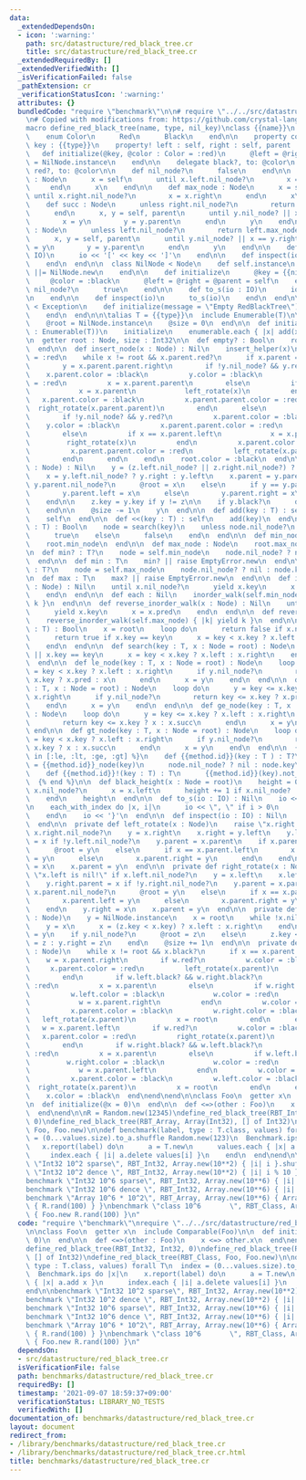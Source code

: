```yaml
---
data:
  _extendedDependsOn:
  - icon: ':warning:'
    path: src/datastructure/red_black_tree.cr
    title: src/datastructure/red_black_tree.cr
  _extendedRequiredBy: []
  _extendedVerifiedWith: []
  _isVerificationFailed: false
  _pathExtension: cr
  _verificationStatusIcon: ':warning:'
  attributes: {}
  bundledCode: "require \"benchmark\"\n\n# require \"../../src/datastructure/red_black_tree\"\
    \n# Copied with modifications from: https://github.com/crystal-lang/crystal/blob/1.1.1/samples/red_black_tree.cr\n\
    macro define_red_black_tree(name, type, nil_key)\nclass {{name}}\n  class Node\n\
    \    enum Color\n      Red\n      Black\n    end\n\n    property color : Color,\
    \ key : {{type}}\n    property! left : self, right : self, parent : self\n\n \
    \   def initialize(@key, @color : Color = :red)\n      @left = @right = @parent\
    \ = NilNode.instance\n    end\n\n    delegate black?, to: @color\n    delegate\
    \ red?, to: @color\n\n    def nil_node?\n      false\n    end\n\n    def min_node\
    \ : Node\n      x = self\n      until x.left.nil_node?\n        x = x.left\n \
    \     end\n      x\n    end\n\n    def max_node : Node\n      x = self\n     \
    \ until x.right.nil_node?\n        x = x.right\n      end\n      x\n    end\n\n\
    \    def succ : Node\n      unless right.nil_node?\n        return right.min_node\n\
    \      end\n      x, y = self, parent\n      until y.nil_node? || x == y.left\n\
    \        x = y\n        y = y.parent\n      end\n      y\n    end\n\n    def pred\
    \ : Node\n      unless left.nil_node?\n        return left.max_node\n      end\n\
    \      x, y = self, parent\n      until y.nil_node? || x == y.right\n        x\
    \ = y\n        y = y.parent\n      end\n      y\n    end\n\n    def to_s(io :\
    \ IO)\n      io << '[' << key << ']'\n    end\n\n    def inspect(io)\n      to_s(io)\n\
    \    end\n  end\n\n  class NilNode < Node\n    def self.instance\n      @@instance\
    \ ||= NilNode.new\n    end\n\n    def initialize\n      @key = {{nil_key}}\n \
    \     @color = :black\n      @left = @right = @parent = self\n    end\n\n    def\
    \ nil_node?\n      true\n    end\n\n    def to_s(io : IO)\n      io << \"NilNode\"\
    \n    end\n\n    def inspect(io)\n      to_s(io)\n    end\n  end\n\n  class EmptyError\
    \ < Exception\n    def initialize(message = \"Empty RedBlackTree\")\n      super(message)\n\
    \    end\n  end\n\n\talias T = {{type}}\n  include Enumerable(T)\n\n  def initialize\n\
    \    @root = NilNode.instance\n    @size = 0\n  end\n\n  def initialize(enumerable\
    \ : Enumerable(T))\n    initialize\n    enumerable.each { |x| add(x) }\n  end\n\
    \n  getter root : Node, size : Int32\n\n  def empty? : Bool\n    root.nil_node?\n\
    \  end\n\n  def insert_node(x : Node) : Nil\n    insert_helper(x)\n\n    x.color\
    \ = :red\n    while x != root && x.parent.red?\n      if x.parent == x.parent.parent.left\n\
    \        y = x.parent.parent.right\n        if !y.nil_node? && y.red?\n      \
    \    x.parent.color = :black\n          y.color = :black\n          x.parent.parent.color\
    \ = :red\n          x = x.parent.parent\n        else\n          if x == x.parent.right\n\
    \            x = x.parent\n            left_rotate(x)\n          end\n       \
    \   x.parent.color = :black\n          x.parent.parent.color = :red\n        \
    \  right_rotate(x.parent.parent)\n        end\n      else\n        y = x.parent.parent.left\n\
    \        if !y.nil_node? && y.red?\n          x.parent.color = :black\n      \
    \    y.color = :black\n          x.parent.parent.color = :red\n          x = x.parent.parent\n\
    \        else\n          if x == x.parent.left\n            x = x.parent\n   \
    \         right_rotate(x)\n          end\n          x.parent.color = :black\n\
    \          x.parent.parent.color = :red\n          left_rotate(x.parent.parent)\n\
    \        end\n      end\n    end\n    root.color = :black\n  end\n\n  def delete_node(z\
    \ : Node) : Nil\n    y = (z.left.nil_node? || z.right.nil_node?) ? z : z.succ\n\
    \    x = y.left.nil_node? ? y.right : y.left\n    x.parent = y.parent\n\n    if\
    \ y.parent.nil_node?\n      @root = x\n    else\n      if y == y.parent.left\n\
    \        y.parent.left = x\n      else\n        y.parent.right = x\n      end\n\
    \    end\n\n    z.key = y.key if y != z\n\n    if y.black?\n      delete_fixup(x)\n\
    \    end\n\n    @size -= 1\n    y\n  end\n\n  def add(key : T) : self\n    insert_node(Node.new(key))\n\
    \    self\n  end\n\n  def <<(key : T) : self\n    add(key)\n  end\n\n  def delete(key\
    \ : T) : Bool\n    node = search(key)\n    unless node.nil_node?\n      delete_node(node)\n\
    \      true\n    else\n      false\n    end\n  end\n\n  def min_node : Node\n\
    \    root.min_node\n  end\n\n  def max_node : Node\n    root.max_node\n  end\n\
    \n  def min? : T?\n    node = self.min_node\n    node.nil_node? ? nil : node.key\n\
    \  end\n\n  def min : T\n    min? || raise EmptyError.new\n  end\n\n  def max?\
    \ : T?\n    node = self.max_node\n    node.nil_node? ? nil : node.key\n  end\n\
    \n  def max : T\n    max? || raise EmptyError.new\n  end\n\n  def inorder_walk(x\
    \ : Node) : Nil\n    until x.nil_node?\n      yield x.key\n      x = x.succ\n\
    \    end\n  end\n\n  def each : Nil\n    inorder_walk(self.min_node) { |k| yield\
    \ k }\n  end\n\n  def reverse_inorder_walk(x : Node) : Nil\n    until x.nil_node?\n\
    \      yield x.key\n      x = x.pred\n    end\n  end\n\n  def reverse_each : Nil\n\
    \    reverse_inorder_walk(self.max_node) { |k| yield k }\n  end\n\n  def includes?(key\
    \ : T) : Bool\n    x = root\n    loop do\n      return false if x.nil_node?\n\
    \      return true if x.key == key\n      x = key < x.key ? x.left : x.right\n\
    \    end\n  end\n\n  def search(key : T, x : Node = root) : Node\n    until x.nil_node?\
    \ || x.key == key\n      x = key < x.key ? x.left : x.right\n    end\n    x\n\
    \  end\n\n  def le_node(key : T, x : Node = root) : Node\n    loop do\n      y\
    \ = key < x.key ? x.left : x.right\n      if y.nil_node?\n        return key <\
    \ x.key ? x.pred : x\n      end\n      x = y\n    end\n  end\n\n  def lt_node(key\
    \ : T, x : Node = root) : Node\n    loop do\n      y = key <= x.key ? x.left :\
    \ x.right\n      if y.nil_node?\n        return key <= x.key ? x.pred : x\n  \
    \    end\n      x = y\n    end\n  end\n\n  def ge_node(key : T, x : Node = root)\
    \ : Node\n    loop do\n      y = key <= x.key ? x.left : x.right\n      if y.nil_node?\n\
    \        return key <= x.key ? x : x.succ\n      end\n      x = y\n    end\n \
    \ end\n\n  def gt_node(key : T, x : Node = root) : Node\n    loop do\n      y\
    \ = key < x.key ? x.left : x.right\n      if y.nil_node?\n        return key <\
    \ x.key ? x : x.succ\n      end\n      x = y\n    end\n  end\n\n  {% for method\
    \ in [:le, :lt, :ge, :gt] %}\n    def {{method.id}}(key : T ) : T?\n      node\
    \ = {{method.id}}_node(key)\n      node.nil_node? ? nil : node.key\n    end\n\n\
    \    def {{method.id}}!(key : T) : T\n      {{method.id}}(key).not_nil!\n    end\n\
    \  {% end %}\n\n  def black_height(x : Node = root)\n    height = 0\n    until\
    \ x.nil_node?\n      x = x.left\n      height += 1 if x.nil_node? || x.black?\n\
    \    end\n    height\n  end\n\n  def to_s(io : IO) : Nil\n    io << \"RedBlackTree{\"\
    \n    each_with_index do |x, i|\n      io << \", \" if i > 0\n      io << x\n\
    \    end\n    io << '}'\n  end\n\n  def inspect(io : IO) : Nil\n    to_s(io)\n\
    \  end\n\n  private def left_rotate(x : Node)\n    raise \"x.right is nil!\" if\
    \ x.right.nil_node?\n    y = x.right\n    x.right = y.left\n    y.left.parent\
    \ = x if !y.left.nil_node?\n    y.parent = x.parent\n    if x.parent.nil_node?\n\
    \      @root = y\n    else\n      if x == x.parent.left\n        x.parent.left\
    \ = y\n      else\n        x.parent.right = y\n      end\n    end\n    y.left\
    \ = x\n    x.parent = y\n  end\n\n  private def right_rotate(x : Node)\n    raise\
    \ \"x.left is nil!\" if x.left.nil_node?\n    y = x.left\n    x.left = y.right\n\
    \    y.right.parent = x if !y.right.nil_node?\n    y.parent = x.parent\n    if\
    \ x.parent.nil_node?\n      @root = y\n    else\n      if x == x.parent.left\n\
    \        x.parent.left = y\n      else\n        x.parent.right = y\n      end\n\
    \    end\n    y.right = x\n    x.parent = y\n  end\n\n  private def insert_helper(z\
    \ : Node)\n    y = NilNode.instance\n    x = root\n    while !x.nil_node?\n  \
    \    y = x\n      x = (z.key < x.key) ? x.left : x.right\n    end\n    z.parent\
    \ = y\n    if y.nil_node?\n      @root = z\n    else\n      z.key < y.key ? y.left\
    \ = z : y.right = z\n    end\n    @size += 1\n  end\n\n  private def delete_fixup(x\
    \ : Node)\n    while x != root && x.black?\n      if x == x.parent.left\n    \
    \    w = x.parent.right\n        if w.red?\n          w.color = :black\n     \
    \     x.parent.color = :red\n          left_rotate(x.parent)\n          w = x.parent.right\n\
    \        end\n        if w.left.black? && w.right.black?\n          w.color =\
    \ :red\n          x = x.parent\n        else\n          if w.right.black?\n  \
    \          w.left.color = :black\n            w.color = :red\n            right_rotate(w)\n\
    \            w = x.parent.right\n          end\n          w.color = x.parent.color\n\
    \          x.parent.color = :black\n          w.right.color = :black\n       \
    \   left_rotate(x.parent)\n          x = root\n        end\n      else\n     \
    \   w = x.parent.left\n        if w.red?\n          w.color = :black\n       \
    \   x.parent.color = :red\n          right_rotate(x.parent)\n          w = x.parent.left\n\
    \        end\n        if w.right.black? && w.left.black?\n          w.color =\
    \ :red\n          x = x.parent\n        else\n          if w.left.black?\n   \
    \         w.right.color = :black\n            w.color = :red\n            left_rotate(w)\n\
    \            w = x.parent.left\n          end\n          w.color = x.parent.color\n\
    \          x.parent.color = :black\n          w.left.color = :black\n        \
    \  right_rotate(x.parent)\n          x = root\n        end\n      end\n    end\n\
    \    x.color = :black\n  end\nend\nend\n\nclass Foo\n  getter x\n  include Comparable(Foo)\n\
    \n  def initialize(@x = 0)\n  end\n\n  def <=>(other : Foo)\n    x <=> other.x\n\
    \  end\nend\n\nR = Random.new(12345)\ndefine_red_black_tree(RBT_Int32, Int32,\
    \ 0)\ndefine_red_black_tree(RBT_Array, Array(Int32), [] of Int32)\ndefine_red_black_tree(RBT_Class,\
    \ Foo, Foo.new)\n\ndef benchmark(label, type : T.class, values) forall T\n  index\
    \ = (0...values.size).to_a.shuffle Random.new(123)\n  Benchmark.ips do |x|\n \
    \   x.report(label) do\n      a = T.new\n      values.each { |x| a.add x }\n \
    \     index.each { |i| a.delete values[i] }\n    end\n  end\nend\n\nbenchmark\
    \ \"Int32 10^2 sparse\", RBT_Int32, Array.new(10**2) { |i| i }.shuffle(R)\nbenchmark\
    \ \"Int32 10^2 dence \", RBT_Int32, Array.new(10**2) { |i| i % 10 }.shuffle(R)\n\
    benchmark \"Int32 10^6 sparse\", RBT_Int32, Array.new(10**6) { |i| i }.shuffle(R)\n\
    benchmark \"Int32 10^6 dence \", RBT_Int32, Array.new(10**6) { |i| i % 100 }.shuffle(R)\n\
    benchmark \"Array 10^6 * 10^2\", RBT_Array, Array.new(10**6) { Array.new(10**2)\
    \ { R.rand(100) } }\nbenchmark \"class 10^6       \", RBT_Class, Array.new(10**6)\
    \ { Foo.new R.rand(100) }\n"
  code: "require \"benchmark\"\nrequire \"../../src/datastructure/red_black_tree\"\
    \n\nclass Foo\n  getter x\n  include Comparable(Foo)\n\n  def initialize(@x =\
    \ 0)\n  end\n\n  def <=>(other : Foo)\n    x <=> other.x\n  end\nend\n\nR = Random.new(12345)\n\
    define_red_black_tree(RBT_Int32, Int32, 0)\ndefine_red_black_tree(RBT_Array, Array(Int32),\
    \ [] of Int32)\ndefine_red_black_tree(RBT_Class, Foo, Foo.new)\n\ndef benchmark(label,\
    \ type : T.class, values) forall T\n  index = (0...values.size).to_a.shuffle Random.new(123)\n\
    \  Benchmark.ips do |x|\n    x.report(label) do\n      a = T.new\n      values.each\
    \ { |x| a.add x }\n      index.each { |i| a.delete values[i] }\n    end\n  end\n\
    end\n\nbenchmark \"Int32 10^2 sparse\", RBT_Int32, Array.new(10**2) { |i| i }.shuffle(R)\n\
    benchmark \"Int32 10^2 dence \", RBT_Int32, Array.new(10**2) { |i| i % 10 }.shuffle(R)\n\
    benchmark \"Int32 10^6 sparse\", RBT_Int32, Array.new(10**6) { |i| i }.shuffle(R)\n\
    benchmark \"Int32 10^6 dence \", RBT_Int32, Array.new(10**6) { |i| i % 100 }.shuffle(R)\n\
    benchmark \"Array 10^6 * 10^2\", RBT_Array, Array.new(10**6) { Array.new(10**2)\
    \ { R.rand(100) } }\nbenchmark \"class 10^6       \", RBT_Class, Array.new(10**6)\
    \ { Foo.new R.rand(100) }\n"
  dependsOn:
  - src/datastructure/red_black_tree.cr
  isVerificationFile: false
  path: benchmarks/datastructure/red_black_tree.cr
  requiredBy: []
  timestamp: '2021-09-07 18:59:37+09:00'
  verificationStatus: LIBRARY_NO_TESTS
  verifiedWith: []
documentation_of: benchmarks/datastructure/red_black_tree.cr
layout: document
redirect_from:
- /library/benchmarks/datastructure/red_black_tree.cr
- /library/benchmarks/datastructure/red_black_tree.cr.html
title: benchmarks/datastructure/red_black_tree.cr
---
```

